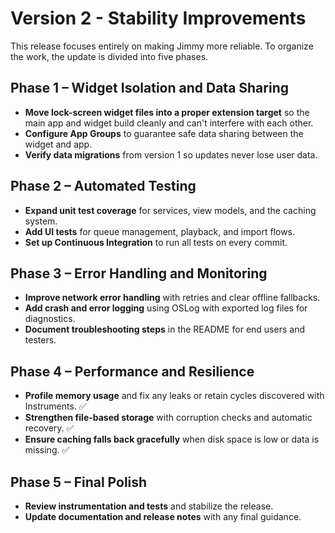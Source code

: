 # Version 2 - Stability Improvements

This release focuses entirely on making Jimmy more reliable. To organize the work, the update is divided into five phases.

## Phase 1 – Widget Isolation and Data Sharing
- **Move lock-screen widget files into a proper extension target** so the main app and widget build cleanly and can't interfere with each other.
- **Configure App Groups** to guarantee safe data sharing between the widget and app.
- **Verify data migrations** from version 1 so updates never lose user data.

## Phase 2 – Automated Testing
- **Expand unit test coverage** for services, view models, and the caching system.
- **Add UI tests** for queue management, playback, and import flows.
- **Set up Continuous Integration** to run all tests on every commit.

## Phase 3 – Error Handling and Monitoring
- **Improve network error handling** with retries and clear offline fallbacks.
- **Add crash and error logging** using OSLog with exported log files for diagnostics.
- **Document troubleshooting steps** in the README for end users and testers.

## Phase 4 – Performance and Resilience
- **Profile memory usage** and fix any leaks or retain cycles discovered with Instruments. ✅
- **Strengthen file-based storage** with corruption checks and automatic recovery. ✅
- **Ensure caching falls back gracefully** when disk space is low or data is missing. ✅

## Phase 5 – Final Polish
- **Review instrumentation and tests** and stabilize the release.
- **Update documentation and release notes** with any final guidance.
